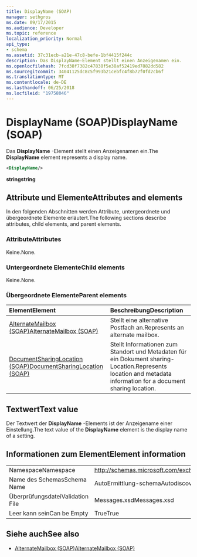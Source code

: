 ```yaml
---
title: DisplayName (SOAP)
manager: sethgros
ms.date: 09/17/2015
ms.audience: Developer
ms.topic: reference
localization_priority: Normal
api_type:
- schema
ms.assetid: 37c31ecb-a21e-47c8-befe-1bf4415f244c
description: Das DisplayName-Element stellt einen Anzeigenamen ein.
ms.openlocfilehash: 7fcd38f7382c47838f5e38af52419ed7882dd582
ms.sourcegitcommit: 34041125dc8c5f993b21cebfc4f8b72f0fd2cb6f
ms.translationtype: MT
ms.contentlocale: de-DE
ms.lasthandoff: 06/25/2018
ms.locfileid: "19758046"
---
```

# <a name="displayname-soap"></a><span data-ttu-id="a7937-103">DisplayName (SOAP)</span><span class="sxs-lookup"><span data-stu-id="a7937-103">DisplayName (SOAP)</span></span>

<span data-ttu-id="a7937-104">Das **DisplayName** -Element stellt einen Anzeigenamen ein.</span><span class="sxs-lookup"><span data-stu-id="a7937-104">The **DisplayName** element represents a display name.</span></span> 
  
```XML
<DisplayName/>
```

 <span data-ttu-id="a7937-105">**string**</span><span class="sxs-lookup"><span data-stu-id="a7937-105">**string**</span></span>
## <a name="attributes-and-elements"></a><span data-ttu-id="a7937-106">Attribute und Elemente</span><span class="sxs-lookup"><span data-stu-id="a7937-106">Attributes and elements</span></span>

<span data-ttu-id="a7937-107">In den folgenden Abschnitten werden Attribute, untergeordnete und übergeordnete Elemente erläutert.</span><span class="sxs-lookup"><span data-stu-id="a7937-107">The following sections describe attributes, child elements, and parent elements.</span></span>
  
### <a name="attributes"></a><span data-ttu-id="a7937-108">Attribute</span><span class="sxs-lookup"><span data-stu-id="a7937-108">Attributes</span></span>

<span data-ttu-id="a7937-109">Keine.</span><span class="sxs-lookup"><span data-stu-id="a7937-109">None.</span></span>
  
### <a name="child-elements"></a><span data-ttu-id="a7937-110">Untergeordnete Elemente</span><span class="sxs-lookup"><span data-stu-id="a7937-110">Child elements</span></span>

<span data-ttu-id="a7937-111">Keine.</span><span class="sxs-lookup"><span data-stu-id="a7937-111">None.</span></span>
  
### <a name="parent-elements"></a><span data-ttu-id="a7937-112">Übergeordnete Elemente</span><span class="sxs-lookup"><span data-stu-id="a7937-112">Parent elements</span></span>

|<span data-ttu-id="a7937-113">**Element**</span><span class="sxs-lookup"><span data-stu-id="a7937-113">**Element**</span></span>|<span data-ttu-id="a7937-114">**Beschreibung**</span><span class="sxs-lookup"><span data-stu-id="a7937-114">**Description**</span></span>|
|:-----|:-----|
|[<span data-ttu-id="a7937-115">AlternateMailbox (SOAP)</span><span class="sxs-lookup"><span data-stu-id="a7937-115">AlternateMailbox (SOAP)</span></span>](alternatemailbox-soap.md) <br/> |<span data-ttu-id="a7937-116">Stellt eine alternative Postfach an.</span><span class="sxs-lookup"><span data-stu-id="a7937-116">Represents an alternate mailbox.</span></span>  <br/> |
|[<span data-ttu-id="a7937-117">DocumentSharingLocation (SOAP)</span><span class="sxs-lookup"><span data-stu-id="a7937-117">DocumentSharingLocation (SOAP)</span></span>](documentsharinglocation-soap.md) <br/> |<span data-ttu-id="a7937-118">Stellt Informationen zum Standort und Metadaten für ein Dokument sharing-Location.</span><span class="sxs-lookup"><span data-stu-id="a7937-118">Represents location and metadata information for a document sharing location.</span></span>  <br/> |
   
## <a name="text-value"></a><span data-ttu-id="a7937-119">Textwert</span><span class="sxs-lookup"><span data-stu-id="a7937-119">Text value</span></span>

<span data-ttu-id="a7937-120">Der Textwert der **DisplayName** -Elements ist der Anzeigename einer Einstellung.</span><span class="sxs-lookup"><span data-stu-id="a7937-120">The text value of the **DisplayName** element is the display name of a setting.</span></span> 
  
## <a name="element-information"></a><span data-ttu-id="a7937-121">Informationen zum Element</span><span class="sxs-lookup"><span data-stu-id="a7937-121">Element information</span></span>

|||
|:-----|:-----|
|<span data-ttu-id="a7937-122">Namespace</span><span class="sxs-lookup"><span data-stu-id="a7937-122">Namespace</span></span>  <br/> |http://schemas.microsoft.com/exchange/2010/Autodiscover  <br/> |
|<span data-ttu-id="a7937-123">Name des Schemas</span><span class="sxs-lookup"><span data-stu-id="a7937-123">Schema Name</span></span>  <br/> |<span data-ttu-id="a7937-124">AutoErmittlung-schema</span><span class="sxs-lookup"><span data-stu-id="a7937-124">Autodiscover schema</span></span>  <br/> |
|<span data-ttu-id="a7937-125">Überprüfungsdatei</span><span class="sxs-lookup"><span data-stu-id="a7937-125">Validation File</span></span>  <br/> |<span data-ttu-id="a7937-126">Messages.xsd</span><span class="sxs-lookup"><span data-stu-id="a7937-126">Messages.xsd</span></span>  <br/> |
|<span data-ttu-id="a7937-127">Leer kann sein</span><span class="sxs-lookup"><span data-stu-id="a7937-127">Can be Empty</span></span>  <br/> |<span data-ttu-id="a7937-128">True</span><span class="sxs-lookup"><span data-stu-id="a7937-128">True</span></span>  <br/> |
   
## <a name="see-also"></a><span data-ttu-id="a7937-129">Siehe auch</span><span class="sxs-lookup"><span data-stu-id="a7937-129">See also</span></span>

- [<span data-ttu-id="a7937-130">AlternateMailbox (SOAP)</span><span class="sxs-lookup"><span data-stu-id="a7937-130">AlternateMailbox (SOAP)</span></span>](alternatemailbox-soap.md)

